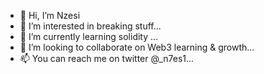 - 👋 Hi, I’m Nzesi
- 👀 I’m interested in breaking stuff...
- 🌱 I’m currently learning solidity ...
- 💞️ I’m looking to collaborate on Web3 learning & growth...
- 📫 You can reach me on twitter @_n7es1...

<!---
8czar/8czar is a ✨ special ✨ repository because its `README.md` (this file) appears on your GitHub profile.
You can click the Preview link to take a look at your changes.
--->
